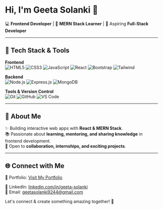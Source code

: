 # Hi, I'm Geeta Solanki 👋

💻 **Frontend Developer** | 🌱 **MERN Stack Learner** | 🚀 Aspiring **Full-Stack Developer**

---

## 🎨 Tech Stack & Tools

**Frontend**  
![HTML5](https://img.shields.io/badge/HTML5-E34F26?style=for-the-badge&logo=html5&logoColor=white) 
![CSS3](https://img.shields.io/badge/CSS3-1572B6?style=for-the-badge&logo=css3&logoColor=white) 
![JavaScript](https://img.shields.io/badge/JavaScript-F7DF1E?style=for-the-badge&logo=javascript&logoColor=black) 
![React](https://img.shields.io/badge/React-61DAFB?style=for-the-badge&logo=react&logoColor=black) 
![Bootstrap](https://img.shields.io/badge/Bootstrap-7952B3?style=for-the-badge&logo=bootstrap&logoColor=white) 
![Tailwind](https://img.shields.io/badge/Tailwind_CSS-06B6D4?style=for-the-badge&logo=tailwind-css&logoColor=white)  

**Backend**  
![Node.js](https://img.shields.io/badge/Node.js-339933?style=for-the-badge&logo=node.js&logoColor=white) 
![Express.js](https://img.shields.io/badge/Express.js-000000?style=for-the-badge&logo=express&logoColor=white) 
![MongoDB](https://img.shields.io/badge/MongoDB-47A248?style=for-the-badge&logo=mongodb&logoColor=white)  

**Tools & Version Control**  
![Git](https://img.shields.io/badge/Git-F05032?style=for-the-badge&logo=git&logoColor=white) 
![GitHub](https://img.shields.io/badge/GitHub-181717?style=for-the-badge&logo=github&logoColor=white) 
![VS Code](https://img.shields.io/badge/VS_Code-0078D7?style=for-the-badge&logo=visual-studio-code&logoColor=white)  

---

## 🌟 About Me

✨ Building interactive web apps with **React & MERN Stack**.  
📚 Passionate about **learning, mentoring, and sharing knowledge** in frontend development.  
🤝 Open to **collaboration, internships, and exciting projects**.  

---

## 🌐 Connect with Me

📂 Portfolio: [Visit My Portfolio](https://portfolio-q22ferpwi-geeta-solankis-projects.vercel.app/)

🔗 LinkedIn: [linkedin.com/in/geeta-solanki](https://www.linkedin.com/in/geeta-solanki/)  
💬 Email: geetasolanki9244@gmail.com  

Let's connect & create something amazing together! 🚀
